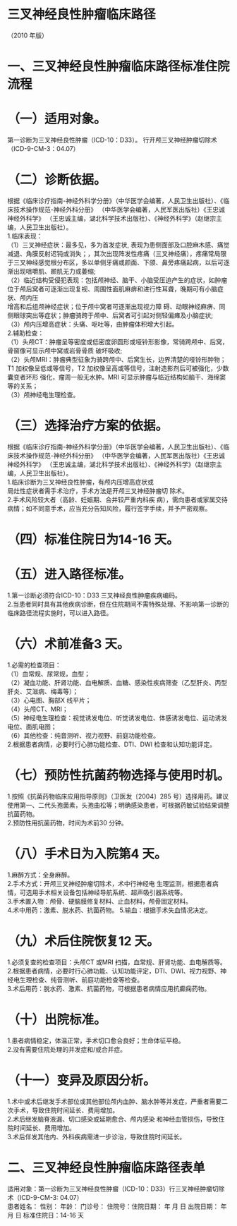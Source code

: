 # 三叉神经良性肿瘤临床路径  
（2010 年版）  
# 一、三叉神经良性肿瘤临床路径标准住院流程  
# （一）适用对象。  
第一诊断为三叉神经良性肿瘤（ICD-10：D33）。 行开颅三叉神经肿瘤切除术（ICD-9-CM-3：04.07）  
# （二）诊断依据。  
根据《临床诊疗指南-神经外科学分册》（中华医学会编著，人民卫生出版社）、《临床技术操作规范-神经外科分册》
（中华医学会编著，人民军医出版社）《王忠诚神经外科学》
（王忠诚主编，湖北科学技术出版社）、《神经外科学》（赵继宗主编，人民卫生出版社）。  
1.临床表现：  
（1）三叉神经症状：最多见，多为首发症状, 表现为患侧面部及口腔麻木感、痛觉减退、角膜反射迟钝或消失；，其次出现阵发性疼痛（三叉神经痛），疼痛常局限于三叉神经感觉根分布区，多以单侧牙痛或颜面、下颌、鼻旁疼痛起病，以后可逐渐出现咀嚼肌、颞肌无力或萎缩;  
（2）临近结构受侵犯表现：包括颅神经、脑干、小脑受压迫产生的症状，如肿瘤位于颅后窝者可逐渐出现复视、周围性面肌麻痹和进行性耳聋，晚期可有小脑症状、颅内压  
增高和后组颅神经症状；位于颅中窝者可逐渐出现视力障 碍、动眼神经麻痹、同侧眼球突出等症状；肿瘤骑跨于颅中、后窝者可引起对侧轻偏瘫及小脑症状;  
（3）颅内压增高症状：头痛、呕吐等，由肿瘤体积增大引起。  
2.辅助检查：  
（1）头颅CT：肿瘤呈等密度或低密度卵圆形或哑铃形影像，常骑跨颅中、后窝，骨窗像可显示颅中窝或岩骨骨质 破坏吸收;  
（2）头颅MRI：肿瘤典型征象为骑跨颅中、后窝生长，边界清楚的哑铃形肿物；T1 加权像呈低或等信号，T2 加权像呈高或等信号，注射造影剂后可被强化，少数囊变者环形 强化，瘤周一般无水肿。MRI 可显示肿瘤与临近结构如脑干、海绵窦等的关系；  
（3）颅神经电生理检查。  
# （三）选择治疗方案的依据。  
根据《临床诊疗指南-神经外科学分册》（中华医学会编著，人民卫生出版社）、《临床技术操作规范-神经外科分册》
（中华医学会编著，人民军医出版社）《王忠诚神经外科学》
（王忠诚主编，湖北科学技术出版社）、《神经外科学》（赵继宗主编，人民卫生出版社）。  
1.临床诊断为三叉神经良性肿瘤，有颅内压增高症状或  
局灶性症状者需手术治疗，手术方法是开颅三叉神经肿瘤切 除术。  
2.手术风险较大者（高龄、妊娠期、合并较严重内科疾 病），需向患者或家属交待病情；如不同意手术，应当充分告知风险，履行签字手续，并予严密观察。  
# （四）标准住院日为14-16 天。  
# （五）进入路径标准。  
1.第一诊断必须符合ICD-10：D33 三叉神经良性肿瘤疾病编码。  
2.当患者同时具有其他疾病诊断，但在住院期间不需特殊处理、不影响第一诊断的临床路径流程实施时，可以进入路径。  
# （六）术前准备3 天。  
1.必需的检查项目：  
（1）血常规、尿常规，血型；  
（2）凝血功能、肝肾功能、血电解质、血糖、感染性疾病筛查（乙型肝炎、丙型肝炎、艾滋病、梅毒等）；  
（3）心电图、胸部X 线平片；  
（4）头颅CT、MRI；  
（5）神经电生理检查：视觉诱发电位、听觉诱发电位、体感诱发电位、运动诱发电位、面肌电图；  
（6）其他检查：纯音测听、视力视野、前庭功能检查。  
2.根据患者病情，必要时行心肺功能检查、DTI、DWI 检查和认知功能评定。  
# （七）预防性抗菌药物选择与使用时机。  
1.按照《抗菌药物临床应用指导原则》（卫医发〔2004〕285 号）选择用药。建议使用第一、二代头孢菌素，头孢曲松等；明确感染患者，可根据药敏试验结果调整抗菌药物。  
2.预防性用抗菌药物，时间为术前30 分钟。  
# （八）手术日为入院第4 天。  
1.麻醉方式：全身麻醉。  
2.手术方式：开颅三叉神经肿瘤切除术，术中行神经电 生理监测，根据患者病情，可选用手术相关设备包括神经导航系统、超声吸引器系统等。  
3.手术置入物：颅骨、硬脑膜修复材料、止血材料，颅骨固定材料。  
4.术中用药：激素、脱水药、抗菌药物。 5.输血：根据手术失血情况决定。  
# （九）术后住院恢复12 天。  
1.必须复查的检查项目：头颅CT 或MRI 扫描，血常规、肝肾功能、血电解质等。  
2.根据患者病情，必要时行心肺功能、认知功能评定，DTI、DWI、视力视野、神经电生理检查、纯音测听、前庭功能检查等检查。  
3.术后用药：脱水药、激素、抗菌药物，可根据患者病情应用抗癫痫药物。  
# （十）出院标准。  
1.患者病情稳定，体温正常，手术切口愈合良好；生命体征平稳。  
2.没有需要住院处理的并发症和/或合并症。  
# （十一）变异及原因分析。  
1.术中或术后继发手术部位或其他部位颅内血肿、脑水肿等并发症，严重者需要二次手术，导致住院时间延长、费用增加。  
2.术后继发脑脊液漏、切口感染或延期愈合、颅内感染 和神经血管损伤，导致住院时间延长、费用增加。  
3.术后伴发其他内、外科疾病需进一步诊治，导致住院时间延长。  
# 二、三叉神经良性肿瘤临床路径表单  
适用对象：第一诊断为三叉神经良性肿瘤（ICD-10：D33）行三叉神经肿瘤切除术（ICD-9-CM-3: 04.07）  
患者姓名：             性别：      年龄：      门诊号：          住院号：住院日期：     年  月  日    出院日期：       年  月   日   标准住院日：14-16 天  

